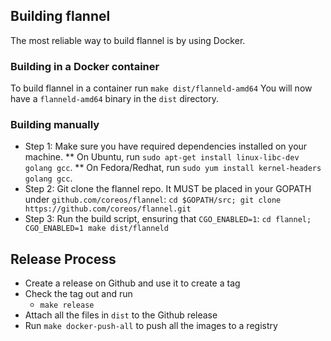 ## Building flannel
The most reliable way to build flannel is by using Docker.
### Building in a Docker container
To build flannel in a container run `make dist/flanneld-amd64`
You will now have a `flanneld-amd64` binary in the `dist` directory.

### Building manually
* Step 1: Make sure you have required dependencies installed on your machine.
** On Ubuntu, run `sudo apt-get install linux-libc-dev golang gcc`.
** On Fedora/Redhat, run `sudo yum install kernel-headers golang gcc`.
* Step 2: Git clone the flannel repo. It MUST be placed in your GOPATH under `github.com/coreos/flannel`: `cd $GOPATH/src; git clone https://github.com/coreos/flannel.git`
* Step 3: Run the build script, ensuring that `CGO_ENABLED=1`: `cd flannel; CGO_ENABLED=1 make dist/flanneld`

## Release Process
* Create a release on Github and use it to create a tag
* Check the tag out and run
  * `make release`
* Attach all the files in `dist` to the Github release
* Run `make docker-push-all` to push all the images to a registry